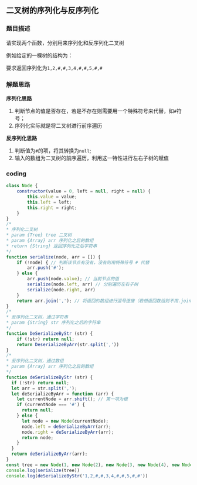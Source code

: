 ##  二叉树的序列化与反序列化

### 题目描述

请实现两个函数，分别用来序列化和反序列化二叉树

例如给定的一棵树的结构为：

要求返回序列化为`1,2,#,#,3,4,#,#,5,#,#`

### 解题思路

**序列化思路**

1. 判断节点的值是否存在，若是不存在则需要用一个特殊符号来代替，如`#`符号；
2. 序列化实际就是将二叉树进行前序遍历

**反序列化思路**

1. 判断值为`#`的项，将其转换为`null`;
2. 输入的数组为二叉树的前序遍历，利用这一特性进行左右子树的赋值

### coding

```javascript
class Node {
    constructor(value = 0, left = null, right = null) {
        this.value = value;
        this.left = left;
        this.right = right;
    }
}
/*
* 序列化二叉树
* param {Tree} tree 二叉树
* param {Array} arr 序列化之后的数组
* return {String} 返回序列化之后字符串
*/
function serialize(node, arr = []) {
    if (!node) { // 判断该节点有没有，没有则用特殊符号 # 代替
        arr.push('#');
    } else {
        arr.push(node.value); // 当前节点的值
        serialize(node.left, arr) // 分别遍历左右子树
        serialize(node.right, arr)
    }
    return arr.join(','); // 将返回的数组进行逗号连接（若想返回数组则不用.join(',')）
}
/*
* 反序列化二叉树，通过字符串
* param {String} str 序列化之后的字符串
*/
function DeSerializeByStr (str) {
    if (!str) return null;
    return DeserializeByArr(str.split(','))
}
/*
* 反序列化二叉树，通过数组
* param {Array} arr 序列化之后的数组
*/
function deSerializeByStr (str) {
  if (!str) return null;
  let arr = str.split(',');
  let deSerializeByArr = function (arr) {
    let currentNode = arr.shift(); // 第一项为根
    if (currentNode === '#') {
      return null;
    } else {
      let node = new Node(currentNode);
      node.left = deSerializeByArr(arr);
      node.right = deSerializeByArr(arr);
      return node;
    }
  }
  return deSerializeByArr(arr);
}
const tree = new Node(1, new Node(2), new Node(3, new Node(4), new Node(5)))
console.log(serialize(tree))
console.log(deSerializeByStr('1,2,#,#,3,4,#,#,5,#,#'))
```

